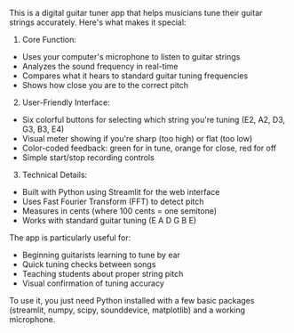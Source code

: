 This is a digital guitar tuner app that helps musicians tune their guitar strings accurately. Here's what makes it special:

1. Core Function:
- Uses your computer's microphone to listen to guitar strings
- Analyzes the sound frequency in real-time
- Compares what it hears to standard guitar tuning frequencies
- Shows how close you are to the correct pitch

2. User-Friendly Interface:
- Six colorful buttons for selecting which string you're tuning (E2, A2, D3, G3, B3, E4)
- Visual meter showing if you're sharp (too high) or flat (too low)
- Color-coded feedback: green for in tune, orange for close, red for off
- Simple start/stop recording controls

3. Technical Details:
- Built with Python using Streamlit for the web interface
- Uses Fast Fourier Transform (FFT) to detect pitch
- Measures in cents (where 100 cents = one semitone)
- Works with standard guitar tuning (E A D G B E)

The app is particularly useful for:
- Beginning guitarists learning to tune by ear
- Quick tuning checks between songs
- Teaching students about proper string pitch
- Visual confirmation of tuning accuracy

To use it, you just need Python installed with a few basic packages (streamlit, numpy, scipy, sounddevice, matplotlib) and a working microphone.
